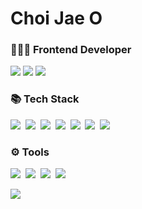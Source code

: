# Choi Jae O

<h3>🧑🏻‍💻 Frontend Developer</h3>
<p>
  <a href="https://jaeochoii.github.io/" target="_blank"><img src="https://img.shields.io/badge/Tech_Blog-DD0B78?style=for-the-badge&logo=GitHub%20Sponsors&logoColor=white"/></a>
  <a href="https://velog.io/@jaeochoiii/posts" target="_blank"><img src="https://img.shields.io/badge/Velog-20C997?style=for-the-badge&logo=Velog&logoColor=white"/></a>
  <a href="https://www.linkedin.com/in/%EC%9E%AC%EC%98%A4-%EC%B5%9C-187625299/" target="_blank"><img src="https://img.shields.io/badge/Jaeochoiii-0A66C2?style=for-the-badge&logo=Linkedin&logoColor=white"/></a>
</p>
<h3>📚 Tech Stack</h3>
<p>
  <img src="https://img.shields.io/badge/HTML5-E34F26?style=for-the-badge&logo=html5&logoColor=white"/></a>&nbsp
  <img src="https://img.shields.io/badge/CSS3-1572B6?style=for-the-badge&logo=css3&logoColor=white"/></a>&nbsp
  <img src="https://img.shields.io/badge/JavaScript-F7DF1E?style=for-the-badge&logo=javascript&logoColor=black"/></a>&nbsp
  <img src="https://img.shields.io/badge/Node.js-339933?style=for-the-badge&logo=node.js&logoColor=white"/></a>&nbsp
  <img src="https://img.shields.io/badge/TypeScript-3178C6?style=for-the-badge&logo=typescript&logoColor=white"/></a>&nbsp
  <img src="https://img.shields.io/badge/React-61DAFB?style=for-the-badge&logo=react&logoColor=black"/></a>&nbsp
  <img src="https://img.shields.io/badge/Jest-C21325?style=for-the-badge&logo=jest&logoColor=white"/></a>&nbsp
</p>
<h3>⚙️ Tools</h3>
<p>
  <img src="https://img.shields.io/badge/VisualStudioCode-007ACC?style=for-the-badge&logo=visualstudiocode&logoColor=white"/></a>&nbsp
  <a href="https://980716.notion.site/87ebd2fc161b46d795560cec9a732629?pvs=4" target="_blank"><img src="https://img.shields.io/badge/Notion-000000?style=for-the-badge&logo=notion&logoColor=white"/></a>&nbsp
  <img src="https://img.shields.io/badge/Figma-F24E1E?style=for-the-badge&logo=figma&logoColor=white"/></a>&nbsp
  <img src="https://img.shields.io/badge/Github-181717?style=for-the-badge&logo=github&logoColor=white"/></a>&nbsp
</p>
  <img src="http://mazassumnida.wtf/api/v2/generate_badge?boj=jaeochoiii0716"/>


